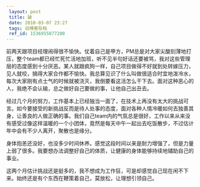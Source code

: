 ```yaml
---
 layout: post
 title: 破
 date: 2010-03-07 23:27
 tags: 旧博客存档
 ref_id: 1536955077200
---
```

前两天跟项目经理闹得很不愉快。仗着自己是甲方，PM总是对大家尖酸刻薄地打压，整个team都已经忙死忙活地加班，听不见半句好话还要被骂，我对这些管理层的态度感到十分厌恶。某人就跟疯狗一样，自己项目做得不好就到处转嫁压力，见人就咬，搞得大家合作都不愉快。我总算见识了什么叫做很适合时宜地泼冷水，每次大家刚有点士气的时候就被浇灭，我倒要看这活怎么干下去。面对这种恶心的人，我绝不会认输，总之做好自己要做的事，让他自己出丑去。

经过几个月的努力，工作基本上已经独当一面了，在技术上再没有太大的挑战可言。如今要接受的新挑战反而是待人处事的态度，面对各种人情冷暖如何去独善其身，让善良的人做正确的事。我们自己team内的气氛总是很好，工作以来从来没有感受过像这样温暖的一个小团体，竟然是每天中午一起出去吃饭散步，不过估计年中会有不少人离开，聚散也是缘分。

身体抱恙还没好，也没多少时间休养。感觉这段时间以来是耐力增强了，但是力量上弱了很多。我要想办法调整好自己的体质，让健康的身体能够持续地辅助自己的事业。

这两个月估计挑战还是挺多的，我不想成为工作狂，可是却感觉自己现在闲不下来。始终还是有个东西在鞭策着自己，莫放松，让理想引领自己。

